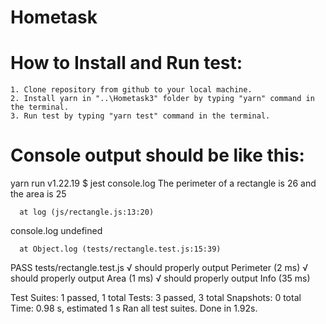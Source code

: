 # Hometask

# How to Install and Run test:
   
    1. Clone repository from github to your local machine.
    2. Install yarn in "..\Hometask3" folder by typing "yarn" command in the terminal.
    3. Run test by typing "yarn test" command in the terminal.

# Console output should be like this: 

yarn run v1.22.19
$ jest
  console.log
    The perimeter of a rectangle is 26 and the area is 25

      at log (js/rectangle.js:13:20)

  console.log
    undefined

      at Object.log (tests/rectangle.test.js:15:39)

 PASS  tests/rectangle.test.js
  √ should properly output Perimeter (2 ms)
  √ should properly output Area (1 ms)
  √ should properly output Info (35 ms)

Test Suites: 1 passed, 1 total
Tests:       3 passed, 3 total
Snapshots:   0 total
Time:        0.98 s, estimated 1 s
Ran all test suites.
Done in 1.92s.